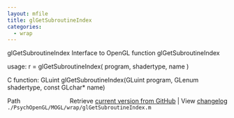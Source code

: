 ```yaml
---
layout: mfile
title: glGetSubroutineIndex
categories:
  - wrap
---
```


glGetSubroutineIndex  Interface to OpenGL function glGetSubroutineIndex

usage:  r = glGetSubroutineIndex\( program, shadertype, name \)

C function:  GLuint glGetSubroutineIndex\(GLuint program, GLenum shadertype, const GLchar\* name\)


<div class="code_header" style="text-align:right;">
  <span style="float:left;">Path&nbsp;&nbsp;</span> <span class="counter">Retrieve <a href=
  "https://raw.github.com/Psychtoolbox-3/Psychtoolbox-3/beta/./PsychOpenGL/MOGL/wrap/glGetSubroutineIndex.m">current version from GitHub</a> | View <a href=
  "https://github.com/Psychtoolbox-3/Psychtoolbox-3/commits/beta/./PsychOpenGL/MOGL/wrap/glGetSubroutineIndex.m">changelog</a></span>
</div>
<div class="code">
  <code>./PsychOpenGL/MOGL/wrap/glGetSubroutineIndex.m</code>
</div>
